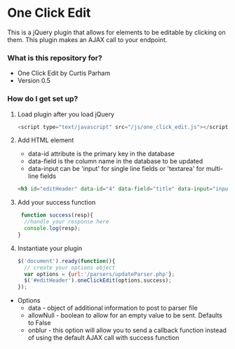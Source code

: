# One Click Edit #

This is a jQuery plugin that allows for elements to be editable by clicking on them. This
plugin makes an AJAX call to your endpoint.

### What is this repository for? ###

* One Click Edit by Curtis Parham
* Version 0.5

### How do I get set up? ###

1. Load plugin after you load jQuery

    ```javascript
    <script type="text/javascript" src="/js/one_click_edit.js"></script>
    ```

2. Add HTML element
    * data-id attribute is the primary key in the database
    * data-field is the column name in the database to be updated
    * data-input can be 'input' for single line fields or 'textarea' for multi-line fields

    ```html
    <h3 id="editHeader" data-id="4" data-field="title" data-input="input">Starting Text</h3>
    ```

3. Add your success function

    ```javascript
     function success(resp){
      //handle your response here
      console.log(resp);
    }
    ```

4. Instantiate your plugin

    ```javascript
    $('document').ready(function(){
      // create your options object
      var options = {url:'/parsers/updateParser.php'};
      $('#editHeader').oneClickEdit(options,success);
    });
    ```

  * Options
    * data - object of additional information to post to parser file
    * allowNull - boolean to allow for an empty value to be sent. Defaults to False
    * onblur - this option will allow you to send a callback function instead of using the default AJAX call with success       function